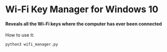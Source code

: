 # Wi-Fi Key Manager for Windows 10
#### Reveals all the Wi-Fi keys where the computer has ever been connected

How to use it:
```
python3 wifi_manager.py
```


